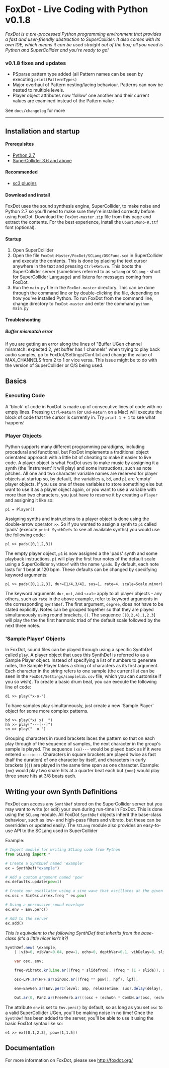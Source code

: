 FoxDot - Live Coding with Python v0.1.8
=======================================

*FoxDot is a pre-processed Python programming environment that provides a fast and user-friendly abstraction to SuperCollider. It also comes with its own IDE, which means it can be used straight out of the box; all you need is Python and SuperCollider and you're ready to go!*

### v0.1.8 fixes and updates

- PSparse pattern type added (all Pattern names can be seen by executing `print(PatternTypes)`
- Major overhaul of Pattern nesting/lacing behaviour. Patterns can now be nested to multiple levels.
- Player object attributes now 'follow' one another and their current  values are examined instead of the Pattern value

See `docs/changelog` for more

---

## Installation and startup

#### Prerequisites
- [Python 2.7](https://www.python.org/downloads/release/python-2712/)
- [SuperCollider 3.6 and above](http://supercollider.github.io/download)

#### Recommended
- [sc3 plugins](http://sc3-plugins.sourceforge.net/)

#### Download and install

FoxDot uses the sound synthesis engine, SuperCollider, to make noise and Python 2.7 so you'll need to make sure they're installed correctly before using FoxDot. Download the `FoxDot-master.zip` file from this page and extract the contents. For the best experience, install the `UbuntuMono-R.ttf` font (optional).

#### Startup

1. Open SuperCollider
2. Open the file `FoxDot-Master/FoxDot/SCLang/OSCFunc.scd` in SuperCollider and execute the contents. This is done by placing the text cursor anywhere in the text and pressing `Ctrl+Return`. This boots the SuperCollider server (sometimes referred to as `sclang` or `SCLang` - short for SuperCollider Language) and listens for messages coming from FoxDot. 
3. Run the `main.py` file in the `FoxDot-master` directory. This can be done through the command line or by double-clicking the file, depending on how you've installed Python. To run FoxDot from the command line, change directory to `FoxDot-master` and enter the command `python main.py`

#### Troubleshooting

##### Buffer mismatch error
If you are getting an error along the lines of "Buffer UGen channel mismatch: expected 2, yet buffer has 1 channels" when trying to play back audio samples, go to FoxDot/Settings/Conf.txt and change the value of MAX_CHANNELS from 2 to 1 or vice versa. This issue might be to do with the version of SuperCollider or O/S being used.

## Basics

### Executing Code

A 'block' of code in FoxDot is made up of consecutive lines of code with no empty lines. Pressing `Ctrl+Return` (or `Cmd-Return` on a Mac) will execute the block of code that the cursor is currently in. Try `print 1 + 1` to see what happens!

### Player Objects

Python supports many different programming paradigms, including procedural and functional, but FoxDot implements a traditional object orientated approach with a little bit of cheating to make it easier to live code. A player object is what FoxDot uses to make music by assigning it a synth (the 'instrument' it will play) and some instructions, such as note pitches. All one and two character variable names are reserved for player objects at startup so, by default, the variables `a`, `bd`, and `p1` are 'empty' player objects. If you use one of these variables to store something else but want to use it as a player object again, or you  want to use a variable with more than two characters, you just have to reserve it by creating a `Player` and assigning it like so:

	p1 = Player()	

Assigning synths and instructions to a player object is done using the double-arrow operator `>>`. So if you wanted to assign a synth to `p1` called 'pads' (execute `print SynthDefs` to see all available synths) you would use the following code:

	p1 >> pads([0,1,2,3])

The empty player object, `p1` is now assigned a the 'pads' synth and some playback instructions. `p1` will play the first four notes of the default scale using a SuperCollider `SynthDef` with the name `\pads`. By default, each note lasts for 1 beat at 120 bpm. These defaults can be changed by specifying keyword arguments:

	p1 >> pads([0,1,2,3], dur=[1/4,3/4], sus=1, rate=4, scale=Scale.minor)

The keyword arguments `dur`, `oct`, and `scale` apply to all player objects - any others, such as `rate` in the above example, refer to keyword arguments in the corresponding `SynthDef`. The first argument, `degree`, does not have to be stated explicitly. Notes can be grouped together so that they are played simultaneously using round brackets, `()`. The sequence `[(0,2,4),1,2,3]` will play the the the first harmonic triad of the default scale followed by the next three notes. 

### 'Sample Player' Objects

In FoxDot, sound files can be played through using a specific SynthDef called `play`. A player object that uses this SynthDef is referred to as a Sample Player object. Instead of specifying a list of numbers to generate notes, the Sample Player takes a string of characters as its first argument. Each character in the string refers to one sample (the current list can be seen in the `FoxDot/Settings/samplelib.csv` file, which you can customise if you so wish). To create a basic drum beat, you can execute the following line of code:

	d1 >> play("x-o-")

To have samples play simultaneously, just create a new 'Sample Player' object for some more complex patterns.

	bd >> play("x( x)  ")
	hh >> play("---[--]")
	sn >> play("  o ")

Grouping characters in round brackets laces the pattern so that on each play through of the sequence of samples, the next character in the group's sample is played. The sequence `(xo)---` would be played back as if it were entered `x---o---`. Characters in square brackets are played twice as fast (half the duration) of one character by itself, and characters in curly brackets (`{}`) are played in the same time span as one character. Example: `{oo}` would play two snare hits at a quarter beat each but `{ooo}` would play three snare hits at 3/8 beats each.

## Writing your own Synth Definitions

FoxDot can access any `SynthDef` stored on the SuperCollider server but you may want to write (or edit) your own during run-time in FoxDot. This is done using the `SCLang` module. All FoxDot `SynthDef` objects inherit the base-class behaviour, such as low- and high-pass filters and vibrato, but these can be overridden or updated easily. The `SCLang` module also provides an easy-to-use API to the SCLang used in SuperCollider

Example:

```python
# Import module for writing SCLang code from Python
from SCLang import *

# Create a SynthDef named 'example'
ex = SynthDef("example")			

# Add a custom argument named 'pow'
ex.defaults.update(pow=1)			

# Create our oscillator using a sine wave that oscillates at the given frequency to power of 'pow'
ex.osc = SinOsc.ar(ex.freq ^ ex.pow)	

# Using a percussive sound envelope
ex.env = Env.perc()					

# Add to the server
ex.add()							
```

*This is equivalent to the following SynthDef that inherits from the base-class (it's a little nicer isn't it?)*

```java
SynthDef.new( \example,
	{ |vib=0, vibVar=0.04, pow=1, echo=0, depthVar=0.1, vibDelay=0, slide=0, delay=0, sus=1, hpf=0, pan=0, scrub=0, verb=0.25, amp=1, freq=0, buf=0, echoOn=0, room=0.5, rate=0, depth=0.02, grain=0, lpf=20000, slidefrom=1|

	var osc, env;

	freq=Vibrato.kr(Line.ar((freq * slidefrom), (freq * (1 + slide)), sus), delay: vibDelay, depthVariation: depthVar, rate: vib, rateVariation: vibVar, depth: depth);

	osc=LPF.ar(HPF.ar(SinOsc.ar((freq ** pow)), hpf), lpf);

	env=EnvGen.ar(Env.perc(level: amp, releaseTime: sus).delay(delay), doneAction: 2);

	Out.ar(0, Pan2.ar(FreeVerb.ar(((osc + (echoOn * CombN.ar(osc, (echo * 0.1), (echo * 0.1), ((echo * 0.5) * sus), 1))) * env), verb, room), pan))}).add;
```

The attribute `env` is set to `Env.perc()` by default, so as long as you set `osc` to a valid SuperCollider UGen, you'll be making noise in no time! Once the `SynthDef` has been added to the server, you'll be able to use it using the basic FoxDot syntax like so:

	e1 >> ex([0,1,2,3], pow=[1,1.5])


## Documentation

For more information on FoxDot, please see http://foxdot.org/
